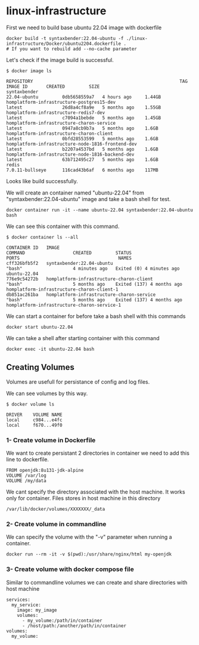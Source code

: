 # linux-infrastructure

First we need to build base ubuntu 22.04 image with dockerfile

```
docker build -t syntaxbender:22.04-ubuntu -f ./linux-infrastructure/Docker/ubuntu2204.dockerfile .
# If you want to rebuild add --no-cache parameter
```

Let's check if the image build is successful.

```
$ docker image ls

REPOSITORY                                                       TAG                  IMAGE ID       CREATED         SIZE
syntaxbender                                                     22.04-ubuntu         0db5658559a7   4 hours ago     1.44GB
homplatform-infrastructure-postgres15-dev                        latest               26d8a4cf8a9e   5 months ago    1.55GB
homplatform-infrastructure-redis7-dev                            latest               c7094a1bebde   5 months ago    1.45GB
homplatform-infrastructure-charon-service                        latest               0947a8cb9b7a   5 months ago    1.6GB
homplatform-infrastructure-charon-client                         latest               0bfd28553599   5 months ago    1.6GB
homplatform-infrastructure-node-1816-frontend-dev                latest               b2207a4537bd   5 months ago    1.6GB
homplatform-infrastructure-node-1816-backend-dev                 latest               63b712495c27   5 months ago    1.6GB
redis                                                            7.0.11-bullseye      116cad43b6af   6 months ago    117MB
```

Looks like build successfully.

We will create an container named "ubuntu-22.04" from "syntaxbender:22.04-ubuntu" image and take a bash shell for test.

```
docker container run -it --name ubuntu-22.04 syntaxbender:22.04-ubuntu bash
```

We can see this container with this command.

```
$ docker container ls --all

CONTAINER ID   IMAGE                                                                   COMMAND                  CREATED         STATUS                      PORTS                                     NAMES
cff326bfb5f2   syntaxbender:22.04-ubuntu                                               "bash"                   4 minutes ago   Exited (0) 4 minutes ago                                              ubuntu-22.04
776e9c54272b   homplatform-infrastructure-charon-client                                "bash"                   5 months ago    Exited (137) 4 months ago                                             homplatform-infrastructure-charon-client-1
db851ac261ba   homplatform-infrastructure-charon-service                               "bash"                   5 months ago    Exited (137) 4 months ago                                             homplatform-infrastructure-charon-service-1
```

We can start a container for before take a bash shell with this commands

```
docker start ubuntu-22.04
```

We can take a shell after starting container with this command

```
docker exec -it ubuntu-22.04 bash
```

## Creating Volumes

Volumes are usefull for persistance of config and log files.

We can see volumes by this way.

```
$ docker volume ls

DRIVER    VOLUME NAME
local     c984...e4fc
local     f670...49f0
```

### 1- Create volume in Dockerfile

We want to create persistant 2 directories in container we need to add this line to dockerfile.

```
FROM openjdk:8u131-jdk-alpine
VOLUME /var/log 
VOLUME /my/data 
```

We cant specify the directory associated with the host machine. It works only for container.
Files stores in host machine in this directory

```
/var/lib/docker/volumes/XXXXXXX/_data
```

### 2- Create volume in commandline

We can specify the volume with the "-v" parameter when running a container. 

```
docker run --rm -it -v $(pwd):/usr/share/nginx/html my-openjdk
```

### 3- Create volume with docker compose file

Similar to commandline volumes we can create and share directories with host machine

```
services:
  my_service:
    image: my_image
    volumes:
      - my_volume:/path/in/container
      - /host/path:/another/path/in/container
volumes:
  my_volume:
```


